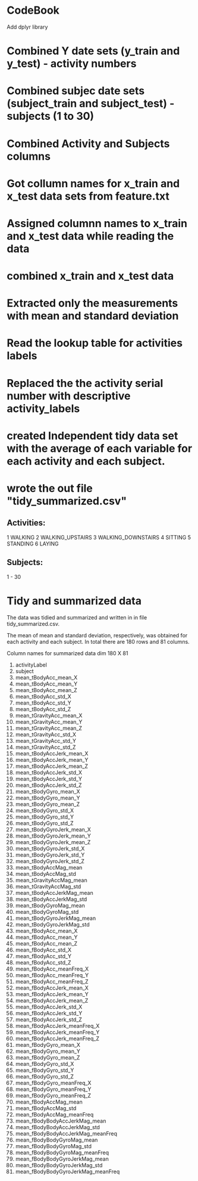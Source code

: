 CodeBook
============

Add dplyr library

# Combined Y date sets (y_train and y_test) - activity numbers
# Combined subjec date sets (subject_train and subject_test) - subjects (1 to 30)
# Combined Activity and Subjects columns
# Got collumn names for x_train and x_test data sets from feature.txt
# Assigned columnn names to x_train and x_test data while reading the data
# combined x_train and x_test data
# Extracted only the measurements with  mean and standard deviation  
# Read the lookup table for activities labels
# Replaced the the activity serial number with descriptive activity_labels
# 
# created Independent tidy data set with the average of each variable for each activity and each subject.
# wrote the out file "tidy_summarized.csv"

Activities:
--------------
1 WALKING
2 WALKING_UPSTAIRS
3 WALKING_DOWNSTAIRS
4 SITTING
5 STANDING
6 LAYING

Subjects:
------------
1 - 30

Tidy and summarized data
==========================
The data was tidied and summarized and written in in file tidy_summarized.csv.

The mean of mean and standard deviation, respectively, was obtained for each activity and each subject.  In total there are 180 rows and 81 columns.


Column names for summarized data
dim 180 X 81

1. activityLabel
2. subject
3. mean_tBodyAcc_mean_X
4. mean_tBodyAcc_mean_Y
5. mean_tBodyAcc_mean_Z
6. mean_tBodyAcc_std_X
7. mean_tBodyAcc_std_Y
8. mean_tBodyAcc_std_Z
9. mean_tGravityAcc_mean_X
10. mean_tGravityAcc_mean_Y
11. mean_tGravityAcc_mean_Z
12. mean_tGravityAcc_std_X
13. mean_tGravityAcc_std_Y
14. mean_tGravityAcc_std_Z
15. mean_tBodyAccJerk_mean_X
16. mean_tBodyAccJerk_mean_Y
17. mean_tBodyAccJerk_mean_Z
18. mean_tBodyAccJerk_std_X
19. mean_tBodyAccJerk_std_Y
20. mean_tBodyAccJerk_std_Z
21. mean_tBodyGyro_mean_X
22. mean_tBodyGyro_mean_Y
23. mean_tBodyGyro_mean_Z
24. mean_tBodyGyro_std_X
25. mean_tBodyGyro_std_Y
26. mean_tBodyGyro_std_Z
27. mean_tBodyGyroJerk_mean_X
28. mean_tBodyGyroJerk_mean_Y
29. mean_tBodyGyroJerk_mean_Z
30. mean_tBodyGyroJerk_std_X
31. mean_tBodyGyroJerk_std_Y
32. mean_tBodyGyroJerk_std_Z
33. mean_tBodyAccMag_mean
34. mean_tBodyAccMag_std
35. mean_tGravityAccMag_mean
36. mean_tGravityAccMag_std
37. mean_tBodyAccJerkMag_mean
38. mean_tBodyAccJerkMag_std
39. mean_tBodyGyroMag_mean
40. mean_tBodyGyroMag_std
41. mean_tBodyGyroJerkMag_mean
42. mean_tBodyGyroJerkMag_std
43. mean_fBodyAcc_mean_X
44. mean_fBodyAcc_mean_Y
45. mean_fBodyAcc_mean_Z
46. mean_fBodyAcc_std_X
47. mean_fBodyAcc_std_Y
48. mean_fBodyAcc_std_Z
49. mean_fBodyAcc_meanFreq_X
50. mean_fBodyAcc_meanFreq_Y
51. mean_fBodyAcc_meanFreq_Z
52. mean_fBodyAccJerk_mean_X
53. mean_fBodyAccJerk_mean_Y
54. mean_fBodyAccJerk_mean_Z
55. mean_fBodyAccJerk_std_X
56. mean_fBodyAccJerk_std_Y
57. mean_fBodyAccJerk_std_Z
58. mean_fBodyAccJerk_meanFreq_X
59. mean_fBodyAccJerk_meanFreq_Y
60. mean_fBodyAccJerk_meanFreq_Z
61. mean_fBodyGyro_mean_X
62. mean_fBodyGyro_mean_Y
63. mean_fBodyGyro_mean_Z
64. mean_fBodyGyro_std_X
65. mean_fBodyGyro_std_Y
66. mean_fBodyGyro_std_Z
67. mean_fBodyGyro_meanFreq_X
68. mean_fBodyGyro_meanFreq_Y
69. mean_fBodyGyro_meanFreq_Z
70. mean_fBodyAccMag_mean
71. mean_fBodyAccMag_std
72. mean_fBodyAccMag_meanFreq
73. mean_fBodyBodyAccJerkMag_mean
74. mean_fBodyBodyAccJerkMag_std
75. mean_fBodyBodyAccJerkMag_meanFreq
76. mean_fBodyBodyGyroMag_mean
77. mean_fBodyBodyGyroMag_std
78. mean_fBodyBodyGyroMag_meanFreq
79. mean_fBodyBodyGyroJerkMag_mean
80. mean_fBodyBodyGyroJerkMag_std
81. mean_fBodyBodyGyroJerkMag_meanFreq
